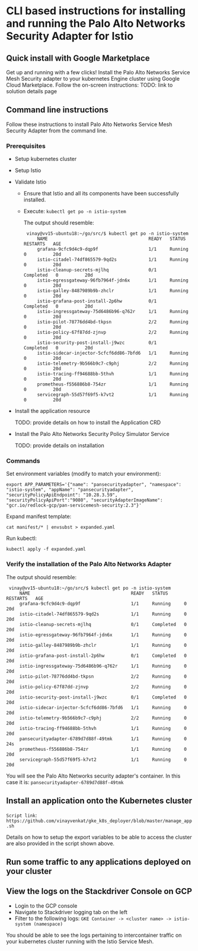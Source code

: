 # CLI based instructions for installing and running the Palo Alto Networks Security Adapter for Istio 

## Quick install with Google Marketplace 

Get up and running with a few clicks! Install the Palo Alto Networks Service Mesh Security adapter 
to your kubernetes Engine cluster using Google Cloud Marketplace. 
Follow the on-screen instructions: TODO: link to solution details page 


## Command line instructions  

Follow these instructions to install Palo Alto Networks Service Mesh Security Adapter from the command line. 

### Prerequisites

- Setup kubernetes cluster 
- Setup Istio 
- Validate Istio 

    - Ensure that Istio and all its components have been successfully installed. 
    - Execute: ```kubectl get po -n istio-system```

      The output should resemble: 
      ```
	   vinay@vv15-ubuntu18:~/go/src/$ kubectl get po -n istio-system
		   NAME                                      READY   STATUS      RESTARTS   AGE
		   grafana-9cfc9d4c9-dqp9f                   1/1     Running     0          20d
		   istio-citadel-74df865579-9qd2s            1/1     Running     0          20d
		   istio-cleanup-secrets-mjlhq               0/1     Completed   0          20d
		   istio-egressgateway-96fb7964f-jdn6x       1/1     Running     0          20d
		   istio-galley-8487989b9b-zhclr             1/1     Running     0          20d
		   istio-grafana-post-install-2p6hw          0/1     Completed   0          20d
		   istio-ingressgateway-75d6486b96-q762r     1/1     Running     0          20d
		   istio-pilot-78776dd4bd-tkpsn              2/2     Running     0          20d
		   istio-policy-67f87dd-zjnvp                2/2     Running     0          20d
		   istio-security-post-install-j9wzc         0/1     Completed   0          20d
		   istio-sidecar-injector-5cfcf6dd86-7bfd6   1/1     Running     0          20d
		   istio-telemetry-9b566b9c7-c9phj           2/2     Running     0          20d
		   istio-tracing-ff94688bb-5thvh             1/1     Running     0          20d
		   prometheus-f556886b8-754zr                1/1     Running     0          20d
		   servicegraph-55d57f69f5-k7vt2             1/1     Running     0          20d
      ```

- Install the application resource 

  TODO: provide details on how to install the Application CRD

- Install the Palo Alto Networks Security Policy Simulator Service 

  TODO: provide details on installation 

### Commands 

Set environment variables (modify to match your environment): 

```
export APP_PARAMETERS='{"name": "pansecurityadapter", "namespace": "istio-system", "appName": "pansecurityadapter", "securityPolicyApiEndpoint": "10.28.3.59", "securityPolicyApiPort":"9080", "securityAdapterImageName": "gcr.io/redlock-gcp/pan-servicemesh-security:2.3"}'
```

Expand manifest template:

```
cat manifest/* | envsubst > expanded.yaml
```

Run kubectl:

``` kubectl apply -f expanded.yaml ```

### Verify the installation of the Palo Alto Networks Adapter 


   The output should resemble: 
   ``` 
	vinay@vv15-ubuntu18:~/go/src/$ kubectl get po -n istio-system
		NAME                                      READY   STATUS      RESTARTS   AGE
		grafana-9cfc9d4c9-dqp9f                   1/1     Running     0          20d
		istio-citadel-74df865579-9qd2s            1/1     Running     0          20d
		istio-cleanup-secrets-mjlhq               0/1     Completed   0          20d
		istio-egressgateway-96fb7964f-jdn6x       1/1     Running     0          20d
		istio-galley-8487989b9b-zhclr             1/1     Running     0          20d
		istio-grafana-post-install-2p6hw          0/1     Completed   0          20d
		istio-ingressgateway-75d6486b96-q762r     1/1     Running     0          20d
		istio-pilot-78776dd4bd-tkpsn              2/2     Running     0          20d
		istio-policy-67f87dd-zjnvp                2/2     Running     0          20d
		istio-security-post-install-j9wzc         0/1     Completed   0          20d
		istio-sidecar-injector-5cfcf6dd86-7bfd6   1/1     Running     0          20d
		istio-telemetry-9b566b9c7-c9phj           2/2     Running     0          20d
		istio-tracing-ff94688bb-5thvh             1/1     Running     0          20d
		pansecurityadapter-6789d7d88f-49tmk       1/1     Running     0          24s
		prometheus-f556886b8-754zr                1/1     Running     0          20d
		servicegraph-55d57f69f5-k7vt2             1/1     Running     0          20d
``` 

You will see the Palo Alto Networks security adapter's container. In this case it is: 
`pansecurityadapter-6789d7d88f-49tmk`


## Install an application onto the Kubernetes cluster 

`Script link`: ``` https://github.com/vinayvenkat/gke_k8s_deployer/blob/master/manage_app.sh ```

Details on how to setup the export variables to be able to access the cluster are also 
provided in the script shown above. 

## Run some traffic to any applications deployed on your cluster


## View the logs on the Stackdriver Console on GCP

- Login to the GCP console
- Navigate to Stackdriver logging tab on the left 
- Filter to the following logs: `GKE Container -> <cluster name> -> istio-system (namespace)` 

You should be able to see the logs pertaining to intercontainer traffic on your kubernetes cluster
running with the Istio Service Mesh.  


